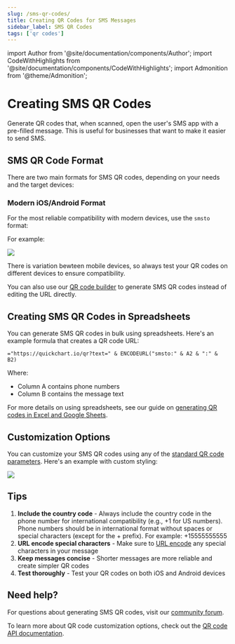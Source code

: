 ```yaml
---
slug: /sms-qr-codes/
title: Creating QR Codes for SMS Messages
sidebar_label: SMS QR Codes
tags: ['qr codes']
---
```


import Author from '@site/documentation/components/Author';
import CodeWithHighlights from '@site/documentation/components/CodeWithHighlights';
import Admonition from '@theme/Admonition';

# Creating SMS QR Codes

Generate QR codes that, when scanned, open the user's SMS app with a pre-filled message. This is useful for businesses that want to make it easier to send SMS.

## SMS QR Code Format

There are two main formats for SMS QR codes, depending on your needs and the target devices:

### Modern iOS/Android Format

For the most reliable compatibility with modern devices, use the `smsto` format:

<CodeWithHighlights wrap code="smsto:**phone_number**:**message**" />

For example:

<CodeWithHighlights wrap code="https://quickchart.io/qr?**text=**smsto:+15555555555:Hello%20there!" />

<img loading="lazy" src="https://quickchart.io/qr?text=smsto:+15555555555:Hello%20there!" />

There is variation bewteen mobile devices, so always test your QR codes on different devices to ensure compatibility.

You can also use our [QR code builder](https://quickchart.io/qr-code-api/) to generate SMS QR codes instead of editing the URL directly.

## Creating SMS QR Codes in Spreadsheets

You can generate SMS QR codes in bulk using spreadsheets. Here's an example formula that creates a QR code URL:

```
="https://quickchart.io/qr?text=" & ENCODEURL("smsto:" & A2 & ":" & B2)
```

Where:

- Column A contains phone numbers
- Column B contains the message text

For more details on using spreadsheets, see our guide on [generating QR codes in Excel and Google Sheets](/documentation/generate-qr-codes-excel-google-sheets/).

## Customization Options

You can customize your SMS QR codes using any of the [standard QR code parameters](/documentation/qr-codes/#qr-code-parameters). Here's an example with custom styling:

<CodeWithHighlights wrap code="https://quickchart.io/qr?**text=**smsto:+15555555555:Hello&**dark=**4285f4&**caption=**Scan to Text Us&**captionFontSize=**15" />

<img loading="lazy" src="https://quickchart.io/qr?text=smsto:+15555555555:Hello&dark=4285f4&caption=Scan to Text Us&captionFontSize=15" />

## Tips

1. **Include the country code** - Always include the country code in the phone number for international compatibility (e.g., +1 for US numbers). Phone numbers should be in international format without spaces or special characters (except for the + prefix). For example: +15555555555
2. **URL encode special characters** - Make sure to [URL encode](https://www.urlencoder.io) any special characters in your message
3. **Keep messages concise** - Shorter messages are more reliable and create simpler QR codes
4. **Test thoroughly** - Test your QR codes on both iOS and Android devices

## Need help?

For questions about generating SMS QR codes, visit our [community forum](https://community.quickchart.io/).

To learn more about QR code customization options, check out the [QR code API documentation](/documentation/qr-codes/).

<Author />
